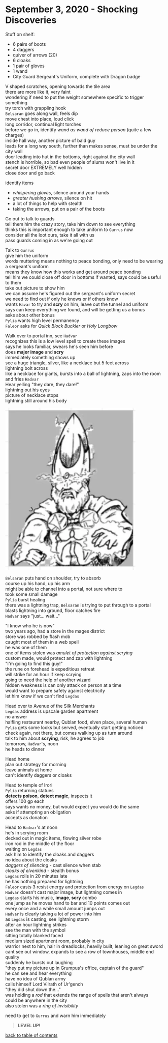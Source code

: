 # September 3, 2020 - Shocking Discoveries

Stuff on shelf:  
- 6 pairs of boots
- 4 daggers
- quiver of arrows (20)
- 6 cloaks
- 1 pair of gloves
- 1 wand
-  City Guard Sergeant's Uniform, complete with Dragon badge

V shaped scratches, opening towards the tile area  
there are more like it, very faint  
wondering if need to put the weight somewhere specific to trigger something  
try torch with grappling hook  
`Belsaran` goes along wall, feels dip  
move chest into place, loud click  
long corridor, continual light torches  
before we go in, identify _wand as wand of reduce person_ (quite a few charges)  
inside hall way, another picture of bald guy  
leads for a long way south, further than makes sense, must be under the city wall  
door leading into hut in the bottoms, right against the city wall  
stench is horrible, so bad even people of slums won't live in it  
secret door EXTREMELY well hidden  
close door and go back  

identify items  
- _whispering gloves_, silence around your hands
- _greater hushing arrows_, silence on hit
- a lot of things to help with stealth
- taking the arrows, put on a pair of the boots

Go out to talk to guards  
tell them him the crazy story, take him down to see everything  
thinks this is important enough to take uniform to `Gurrus` now  
consider all the loot ours, take it all with us  
pass guards coming in as we're going out  

Talk to `Gurrus`  
give him the uniform  
words muttering means nothing to peace bonding, only need to be wearing a sergeant's uniform  
means they know how this works and get around peace bonding  
tell him we could close off door in bottoms if wanted, says could be useful to them  
take out picture to show him  
we can assume he's figured out the sergeant's uniform secret  
we need to find out if only he knows or if others know  
wants `Havar` to try and **scry** on him, leave out the tunnel and uniform  
says can keep everything we found, and will be getting us a bonus  
asks about other bonus  
`Pylia` wants high level permanency  
`Faleor` asks for _Quick Block Buckler_ or _Holy Longbow_  

Walk over to portal inn, see `Hadvar`  
recognizes this is a low level spell to create these images  
says he looks familiar, swears he's seen him before  
does **major image** and **scry**  
immediately something shows up  
see a huge triangle, silver, like a necklace but 5 feet across  
lightning bolt across  
like a necklace for giants, bursts into a ball of lightning, zaps into the room and fries `Hadvar`  
Hear yelling "they dare, they dare!"  
lightning out his eyes  
picture of necklace stops  
lightning still around his body  

![lightning trap](/assets/scry-lightning.webp)  

`Belsaran` puts hand on shoulder, try to absorb  
course up his hand, up his arm  
might be able to channel into a portal, not sure where to  
took some small damage  
`Pylia` burst healing  
there was a lightning trap, `Belsaran` is trying to put through to a portal  
blasts lightning into ground, floor catches fire  
`Hadvar` says "just... wait..."  

"I know who he is now"  
two years ago, had a store in the mages district  
store was robbed by flash mob  
caught most of them in a web spell  
he was one of them  
one of items stolen was _amulet of protection against scrying_  
custom made, would protect and zap with lightning  
"I'm going to find this guy!"  
the rune on forehead is expeditious retreat  
will strike for an hour if keep scrying  
going to need the help of another wizard  
hidden weakness is can only attack on person at a time  
would want to prepare safety against electricity  
let him know if we can't find `Legdas`  

Head over to Avenue of the Silk Merchants  
`Legdas` address is upscale garden apartment  
no answer  
halfling restaurant nearby, Qublan food, elven place, several human  
`Pylia` gets some looks but served, eventually start getting noticed  
check again, not there, but comes walking up as turn around  
talk to him about **scrying**, risk, he agrees to job  
tomorrow, `Hadvar`'s, noon  
he heads to dinner  

Head home  
plan out strategy for morning  
leave animals at home  
can't identify daggers or cloaks  

Head to temple of Irori  
`Pylia` returning statues  
**detects poison**, **detect magic**, inspects it  
offers 100 gp each  
says wants no money, but would expect you would do the same  
asks if attempting an obligation  
accepts as donation  

Head to `Hadvar`'s at noon  
he's in scrying room  
decked out in magic items, flowing silver robe  
iron rod in the middle of the floor  
waiting on `Legdas`  
ask him to identify the cloaks and daggers  
no idea about the cloaks  
_daggers of silencing_ - cast silence when stab  
_cloaks of elvenkind_ - stealth bonus  
`Legdas` rolls in 20 minutes late  
he has nothing prepared for lightning  
`Faleor` casts 3 resist energy and protection from energy on `Legdas`  
`Hadvar` doesn't cast major image, but lightning comes in  
`Legdas` starts his music, **image**, **scry** combo  
one jump as he moves hand to bar and 10 points comes out  
every once and a while small amount jumps out  
`Hadvar` is clearly taking a lot of power into him  
as `Legdas` is casting, see lightning storm  
after an hour lightning strikes  
see the man with the symbol  
sitting totally blanked faced  
medium sized apartment room, probably in city  
warrior next to him, hair in dreadlocks, heavily built, leaning on great sword  
cant see out window, expands to see a row of townhouses, middle end quality  
suddenly he bursts out laughing  
"they put my picture up in Grumpus's office, captain of the guard"  
he can see and hear everything  
have no idea of Qublan army  
calls himself Lord Vilrath of Ur'gench  
"they did shut down the..."  
was holding a _rod_ that extends the range of spells that aren't always  
could be anywhere in the city  
also stolen was a _ring of invisibility_  

need to get to `Gurrus` and warn him immediately  

> **LEVEL UP!**

[back to table of contents](/sessions/README.md)
